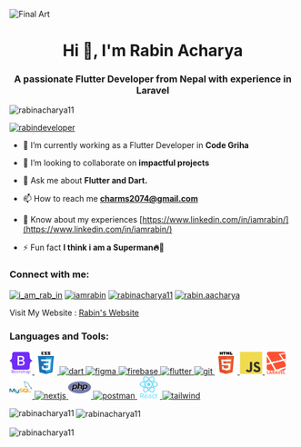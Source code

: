 ![Final Art](https://user-images.githubusercontent.com/72679799/191658014-7622746f-ccdd-46fd-b2de-a4a629817a34.svg)

<h1 align="center">Hi 👋, I'm Rabin Acharya</h1>
<h3 align="center">A passionate Flutter Developer from Nepal with experience in Laravel</h3>

<p align="left"> <img src="https://komarev.com/ghpvc/?username=rabinacharya11&label=Profile%20views&color=0e75b6&style=flat" alt="rabinacharya11" /> </p>

<p align="left"> <a href="https://twitter.com/rabindeveloper" target="blank"><img src="https://img.shields.io/twitter/follow/rabindeveloper?logo=twitter&style=for-the-badge" alt="rabindeveloper" /></a> </p>

- 🔭 I’m currently working as a Flutter Developer in **Code Griha**

- 👯 I’m looking to collaborate on **impactful projects**

- 💬 Ask me about **Flutter and Dart.**

- 📫 How to reach me **charms2074@gmail.com**

- 📄 Know about my experiences [https://www.linkedin.com/in/iamrabin/](https://www.linkedin.com/in/iamrabin/)

- ⚡ Fun fact **I think i am a Superman🔥🤪**

<h3 align="left">Connect with me:</h3>
<p align="left">
<a href="https://twitter.com/rabindeveloper" target="blank"><img align="center" src="https://raw.githubusercontent.com/rahuldkjain/github-profile-readme-generator/master/src/images/icons/Social/twitter.svg" alt="i_am_rab_in" height="30" width="40" /></a>
<a href="https://linkedin.com/in/iamrabin" target="blank"><img align="center" src="https://raw.githubusercontent.com/rahuldkjain/github-profile-readme-generator/master/src/images/icons/Social/linked-in-alt.svg" alt="iamrabin" height="30" width="40" /></a>
<a href="https://fb.com/rabinacharya11" target="blank"><img align="center" src="https://raw.githubusercontent.com/rahuldkjain/github-profile-readme-generator/master/src/images/icons/Social/facebook.svg" alt="rabinacharya11" height="30" width="40" /></a>
<a href="https://instagram.com/rabin.aacharya" target="blank"><img align="center" src="https://raw.githubusercontent.com/rahuldkjain/github-profile-readme-generator/master/src/images/icons/Social/instagram.svg" alt="rabin.aacharya" height="30" width="40" /></a>
</p>
<p> Visit My Website : <a href ="https://rabinacharya.info.np/" target="_blank" > Rabin's Website </a>

<h3 align="left">Languages and Tools:</h3>
<p align="left"> <a href="https://getbootstrap.com" target="_blank" rel="noreferrer"> <img src="https://raw.githubusercontent.com/devicons/devicon/master/icons/bootstrap/bootstrap-plain-wordmark.svg" alt="bootstrap" width="40" height="40"/> </a> <a href="https://www.w3schools.com/css/" target="_blank" rel="noreferrer"> <img src="https://raw.githubusercontent.com/devicons/devicon/master/icons/css3/css3-original-wordmark.svg" alt="css3" width="40" height="40"/> </a> <a href="https://dart.dev" target="_blank" rel="noreferrer"> <img src="https://www.vectorlogo.zone/logos/dartlang/dartlang-icon.svg" alt="dart" width="40" height="40"/> </a> <a href="https://www.figma.com/" target="_blank" rel="noreferrer"> <img src="https://www.vectorlogo.zone/logos/figma/figma-icon.svg" alt="figma" width="40" height="40"/> </a> <a href="https://firebase.google.com/" target="_blank" rel="noreferrer"> <img src="https://www.vectorlogo.zone/logos/firebase/firebase-icon.svg" alt="firebase" width="40" height="40"/> </a> <a href="https://flutter.dev" target="_blank" rel="noreferrer"> <img src="https://www.vectorlogo.zone/logos/flutterio/flutterio-icon.svg" alt="flutter" width="40" height="40"/> </a> <a href="https://git-scm.com/" target="_blank" rel="noreferrer"> <img src="https://www.vectorlogo.zone/logos/git-scm/git-scm-icon.svg" alt="git" width="40" height="40"/> </a> <a href="https://www.w3.org/html/" target="_blank" rel="noreferrer"> <img src="https://raw.githubusercontent.com/devicons/devicon/master/icons/html5/html5-original-wordmark.svg" alt="html5" width="40" height="40"/> </a> <a href="https://developer.mozilla.org/en-US/docs/Web/JavaScript" target="_blank" rel="noreferrer"> <img src="https://raw.githubusercontent.com/devicons/devicon/master/icons/javascript/javascript-original.svg" alt="javascript" width="40" height="40"/> </a> <a href="https://laravel.com/" target="_blank" rel="noreferrer"> <img src="https://raw.githubusercontent.com/devicons/devicon/master/icons/laravel/laravel-plain-wordmark.svg" alt="laravel" width="40" height="40"/> </a> <a href="https://www.mysql.com/" target="_blank" rel="noreferrer"> <img src="https://raw.githubusercontent.com/devicons/devicon/master/icons/mysql/mysql-original-wordmark.svg" alt="mysql" width="40" height="40"/> </a> <a href="https://nextjs.org/" target="_blank" rel="noreferrer"> <img src="https://cdn.worldvectorlogo.com/logos/nextjs-2.svg" alt="nextjs" width="40" height="40"/> </a> <a href="https://www.php.net" target="_blank" rel="noreferrer"> <img src="https://raw.githubusercontent.com/devicons/devicon/master/icons/php/php-original.svg" alt="php" width="40" height="40"/> </a> <a href="https://postman.com" target="_blank" rel="noreferrer"> <img src="https://www.vectorlogo.zone/logos/getpostman/getpostman-icon.svg" alt="postman" width="40" height="40"/> </a> <a href="https://reactjs.org/" target="_blank" rel="noreferrer"> <img src="https://raw.githubusercontent.com/devicons/devicon/master/icons/react/react-original-wordmark.svg" alt="react" width="40" height="40"/> </a> <a href="https://tailwindcss.com/" target="_blank" rel="noreferrer"> <img src="https://www.vectorlogo.zone/logos/tailwindcss/tailwindcss-icon.svg" alt="tailwind" width="40" height="40"/> </a> </p>

<p><img align="left" src="https://github-readme-stats.vercel.app/api/top-langs?username=rabinacharya11&show_icons=true&locale=en&layout=compact" alt="rabinacharya11" /></p>

<p>&nbsp;<img align="center" src="https://github-readme-stats.vercel.app/api?username=rabinacharya11&show_icons=true&locale=en" alt="rabinacharya11" /></p>

<p><img align="center" src="https://github-readme-streak-stats.herokuapp.com/?user=rabinacharya11&" alt="rabinacharya11" /></p>
